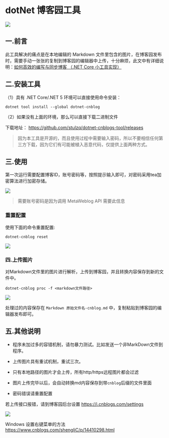 # dotNet 博客园工具 

[![](https://img.shields.io/nuget/v/dotnet-cnblog.svg?style=flat-square&label=nuget)](https://www.nuget.org/packages/dotnet-cnblog)

## 一.前言

此工具解决的痛点是在本地编辑的 Markdown 文件里包含的图片，在博客园发布时，需要手动一张张的复制到博客园的编辑器中上传，十分麻烦，此文中有详细说明：[如何高效的编写与同步博客 （.NET Core 小工具实现）](https://www.cnblogs.com/stulzq/p/9043632.html)

## 二.安装工具

（1）具有 .NET Core/.NET 5 环境可以直接使用命令安装：

````shell
dotnet tool install --global dotnet-cnblog
````

（2）如果没有上面的环境，那么可以直接下载二进制文件 

下载地址： https://github.com/stulzq/dotnet-cnblogs-tool/releases

> 因为本工具是开源的，而且使用过程中需要输入密码，所以不要相信任何第三方下载，因为它们有可能被植入恶意代码，仅提供上面两种方式。

## 三.使用

第一次运行需要配置博客ID，账号密码等，按照提示输入即可，对密码采用tea加密算法进行加密存储。

![](assets/668104-20201127164440482-852371747.png)

>需要账号密码是因为调用 MetaWeblog API 需要此信息

### 重置配置

使用下面的命令重置配置:

````shell
dotnet-cnblog reset
````
![](assets/668104-20201127164512348-139991479.png)

### 四.上传图片

对Markdown文件里的图片进行解析，上传到博客园，并且转换内容保存到新的文件中。

````shell
dotnet-cnblog proc -f <markdown文件路径>
````
![](assets/668104-20201127164728833-2082113229.png)

处理过的内容保存在 `Markdown 原始文件名-cnblog.md` 中，复制粘贴到博客园的编辑器发布即可。

## 五.其他说明

- 程序未加过多的容错机制，请勿暴力测试。比如发送一个非MarkDown文件到程序。

- 上传图片具有重试机制，重试三次。

- 只有本地路径的图片才会上传，所有http/https远程图片都会过滤

- 图片上传完毕以后，会自动转换md内容保存到带`cnblog`后缀的文件里面

- 密码错误请重置配置

若上传接口报错，请到博客园后台设置  https://i.cnblogs.com/settings

![](assets/668104-20201127164901378-1830341075.png)


Windows 设置右键菜单的方法 https://www.cnblogs.com/shengliC/p/14410298.html
